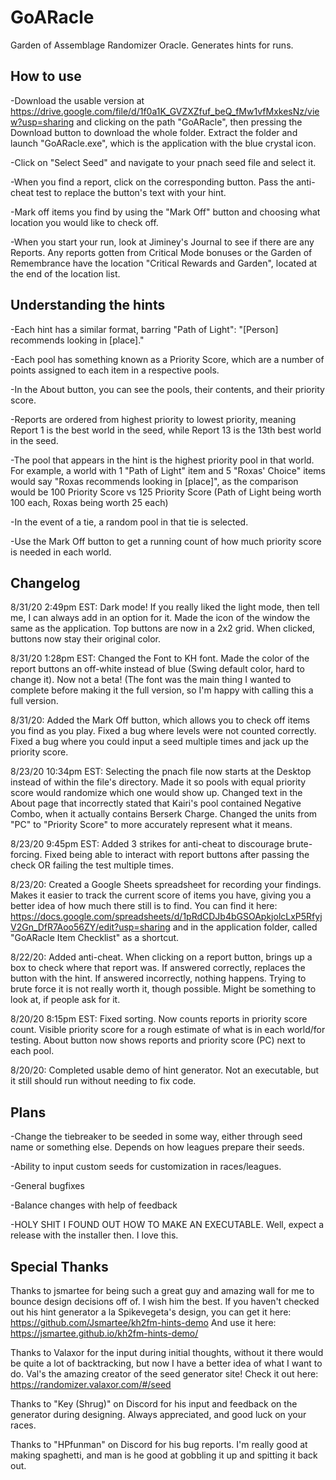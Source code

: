# GoARacle
Garden of Assemblage Randomizer Oracle.  Generates hints for runs.

## How to use

-Download the usable version at https://drive.google.com/file/d/1f0a1K_GVZXZfuf_beQ_fMw1vfMxkesNz/view?usp=sharing and clicking on the path "GoARacle", then pressing the Download button to download the whole folder.  Extract the folder and launch "GoARacle.exe", which is the application with the blue crystal icon.

-Click on "Select Seed" and navigate to your pnach seed file and select it.

-When you find a report, click on the corresponding button.  Pass the anti-cheat test to replace the button's text with your hint.  

-Mark off items you find by using the "Mark Off" button and choosing what location you would like to check off.

-When you start your run, look at Jiminey's Journal to see if there are any Reports.  Any reports gotten from Critical Mode bonuses or the Garden of Remembrance have the location "Critical Rewards and Garden", located at the end of the location list.

## Understanding the hints

-Each hint has a similar format, barring "Path of Light": "[Person] recommends looking in [place]."

-Each pool has something known as a Priority Score, which are a number of points assigned to each item in a respective pools.

-In the About button, you can see the pools, their contents, and their priority score.

-Reports are ordered from highest priority to lowest priority, meaning Report 1 is the best world in the seed, while Report 13 is the 13th best world in the seed.

-The pool that appears in the hint is the highest priority pool in that world.  For example, a world with 1 "Path of Light" item and 5 "Roxas' Choice" items would say "Roxas recommends looking in [place]", as the comparison would be 100 Priority Score vs 125 Priority Score (Path of Light being worth 100 each, Roxas being worth 25 each)

-In the event of a tie, a random pool in that tie is selected.

-Use the Mark Off button to get a running count of how much priority score is needed in each world.

## Changelog

8/31/20 2:49pm EST: Dark mode!  If you really liked the light mode, then tell me, I can always add in an option for it.  Made the icon of the window the same as the application.  Top buttons are now in a 2x2 grid.  When clicked, buttons now stay their original color.  

8/31/20 1:28pm EST: Changed the Font to KH font.  Made the color of the report buttons an off-white instead of blue (Swing default color, hard to change it).  Now not a beta! (The font was the main thing I wanted to complete before making it the full version, so I'm happy with calling this a full version.  

8/31/20: Added the Mark Off button, which allows you to check off items you find as you play.  Fixed a bug where levels were not counted correctly.  Fixed a bug where you could input a seed multiple times and jack up the priority score.  

8/23/20 10:34pm EST: Selecting the pnach file now starts at the Desktop instead of within the file's directory.  Made it so pools with equal priority score would randomize which one would show up.  Changed text in the About page that incorrectly stated that Kairi's pool contained Negative Combo, when it actually contains Berserk Charge.  Changed the units from "PC" to "Priority Score" to more accurately represent what it means.  

8/23/20 9:45pm EST: Added 3 strikes for anti-cheat to discourage brute-forcing.  Fixed being able to interact with report buttons after passing the check OR failing the test multiple times.

8/23/20: Created a Google Sheets spreadsheet for recording your findings.  Makes it easier to track the current score of items you have, giving you a better idea of how much there still is to find.  You can find it here: https://docs.google.com/spreadsheets/d/1pRdCDJb4bGSOApkjolcLxP5RfyjV2Gn_DfR7Aoo56ZY/edit?usp=sharing and in the application folder, called "GoARacle Item Checklist" as a shortcut.

8/22/20: Added anti-cheat.  When clicking on a report button, brings up a box to check where that report was.  If answered correctly, replaces the button with the hint.  If answered incorrectly, nothing happens.  Trying to brute force it is not really worth it, though possible.  Might be something to look at, if people ask for it.

8/20/20 8:15pm EST: Fixed sorting.  Now counts reports in priority score count.  Visible priority score for a rough estimate of what is in each world/for testing.  About button now shows reports and priority score (PC) next to each pool.  

8/20/20: Completed usable demo of hint generator.  Not an executable, but it still should run without needing to fix code.  

## Plans

-Change the tiebreaker to be seeded in some way, either through seed name or something else.  Depends on how leagues prepare their seeds.

-Ability to input custom seeds for customization in races/leagues.

-General bugfixes 

-Balance changes with help of feedback

-HOLY SHIT I FOUND OUT HOW TO MAKE AN EXECUTABLE.  Well, expect a release with the installer then.  I love this.

## Special Thanks

Thanks to jsmartee for being such a great guy and amazing wall for me to bounce design decisions off of. I wish him the best.
If you haven't checked out his hint generator a la Spikevegeta's design, you can get it here: https://github.com/Jsmartee/kh2fm-hints-demo
And use it here: https://jsmartee.github.io/kh2fm-hints-demo/

Thanks to Valaxor for the input during initial thoughts, without it there would be quite a lot of backtracking, but now I have a better idea of what I want to do.
Val's the amazing creator of the seed generator site!  Check it out here: https://randomizer.valaxor.com/#/seed

Thanks to "Key (Shrug)" on Discord for his input and feedback on the generator during designing.  Always appreciated, and good luck on your races.

Thanks to "HPfunman" on Discord for his bug reports.  I'm really good at making spaghetti, and man is he good at gobbling it up and spitting it back out.
